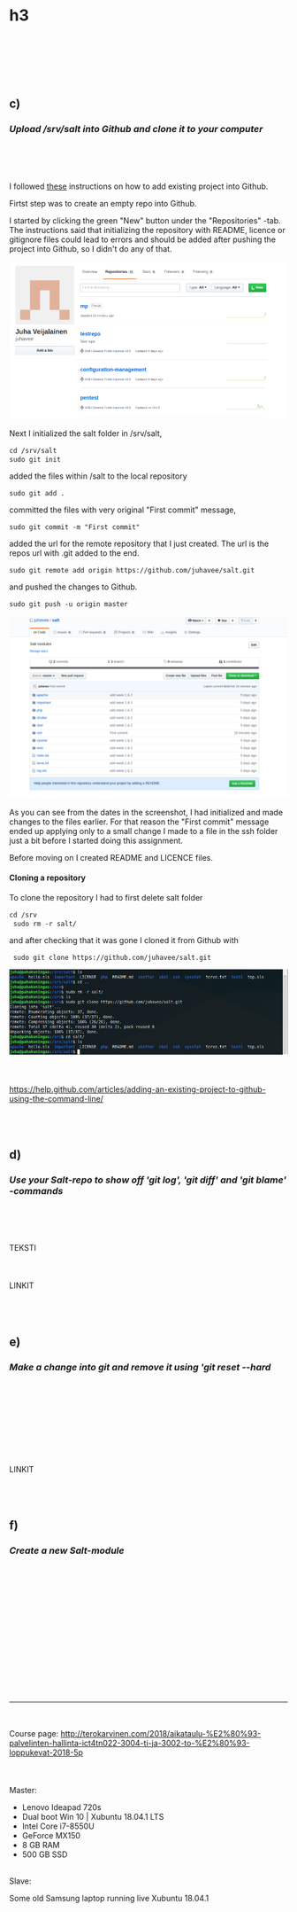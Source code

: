 # h3
<br></br>

<br></br>

## c)
### *Upload /srv/salt into Github and clone it to your computer*
<br></br>
<br></br>
I followed [these](https://help.github.com/articles/adding-an-existing-project-to-github-using-the-command-line/) instructions on how to add existing project into Github. 

Firtst step was to create an empty repo into Github.

I started by clicking the green "New" button under the "Repositories" -tab. The instructions said that initializing the repository with README, licence or gitignore files could lead to errors and should be added after pushing the project into Github, so I didn't do any of that. 

![](images/h3/Selection_057.png)

Next I initialized the salt folder in /srv/salt,

	cd /srv/salt
	sudo git init

added the files within /salt to the local repository

	sudo git add .

committed the files with very original "First commit" message,

	sudo git commit -m "First commit"
	
added the url for the remote repository that I just created. The url is the repos url with .git added to the end.	
	
	sudo git remote add origin https://github.com/juhavee/salt.git

and pushed the changes to Github.

	sudo git push -u origin master
	
![](images/h3/Selection_058.png)

As you can see from the dates in the screenshot, I had initialized and made changes to the files earlier. For that reason the "First commit" message ended up applying only to a small change I made to a file in the ssh folder just a bit before I started doing this assignment.

Before moving on I created README and LICENCE files.

#### Cloning a repository

To clone the repository I had to first delete salt folder

	cd /srv
	 sudo rm -r salt/
	 
and after checking that it was gone I cloned it from Github with

	 sudo git clone https://github.com/juhavee/salt.git
	 
![](images/h3/Selection_060.png)
 <br></br>
<br></br>
https://help.github.com/articles/adding-an-existing-project-to-github-using-the-command-line/
<br></br>
<br></br>
## d)
### *Use your Salt-repo to show off 'git log', 'git diff' and 'git blame' -commands*
<br></br>
<br></br>
TEKSTI
<br></br>
<br></br>
LINKIT
<br></br>
<br></br>
## e)
### *Make a change into git and remove it using 'git reset --hard*
<br></br>
<br></br>

<br></br>
<br></br>
LINKIT
<br></br>
<br></br>
## f)
### *Create a new Salt-module*
<br></br>
<br></br>

<br></br>
<br></br>

<br></br>
<br></br>
***
<br></br>
Course page: http://terokarvinen.com/2018/aikataulu-%E2%80%93-palvelinten-hallinta-ict4tn022-3004-ti-ja-3002-to-%E2%80%93-loppukevat-2018-5p
<br></br>
<br></br>
Master:

- Lenovo Ideapad 720s
- Dual boot Win 10 | Xubuntu 18.04.1 LTS
- Intel Core i7-8550U
- GeForce MX150
- 8 GB RAM
- 500 GB SSD
<br></br>

Slave:

Some old Samsung laptop running live Xubuntu 18.04.1

